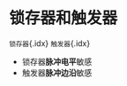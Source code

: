 <!--
    vi: ft=pandoc.markdown
-->

# 锁存器和触发器

`锁存器`{.idx} `触发器`{.idx}

* 锁存器**脉冲电平**敏感
* 触发器**脉冲边沿**敏感
